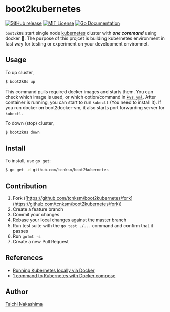 # boot2kubernetes

[![GitHub release](http://img.shields.io/github/release/tcnksm/boot2kubernetes.svg?style=flat-square)][release]
[![MIT License](http://img.shields.io/badge/license-MIT-blue.svg?style=flat-square)][license]
[![Go Documentation](http://img.shields.io/badge/go-documentation-blue.svg?style=flat-square)][godocs]

[release]: https://github.com/tcnksm/boot2kubernetes/releases
[license]: https://github.com/tcnksm/boot2kubernetes/blob/master/LICENSE
[godocs]: http://godoc.org/github.com/tcnksm/boot2kubernetes

`boot2k8s` start single node [kubernetes](https://github.com/googlecloudplatform/kubernetes) cluster with _**one command**_ using docker :whale:. The purpose of this projcet is building kubernetes environment in fast way for testing or experiment on your development enviromnet.

## Usage

To up cluster,

```bash
$ boot2k8s up
```

This command pulls required docker images and starts them. You can check which image is used, or which option/command in [`k8s.yml`](/config/k8s.yml). After container is running, you can start to run `kubectl` (You need to install it). If you run docker on boot2docker-vm, it also starts port forwarding server for `kubectl`. 

To down (stop) cluster,

```bash
$ boot2k8s down
```

## Install

To install, use `go get`:

```bash
$ go get -d github.com/tcnksm/boot2kubernetes
```

## Contribution

1. Fork ([https://github.com/tcnksm/boot2kubernetes/fork](https://github.com/tcnksm/boot2kubernetes/fork))
1. Create a feature branch
1. Commit your changes
1. Rebase your local changes against the master branch
1. Run test suite with the `go test ./...` command and confirm that it passes
1. Run `gofmt -s`
1. Create a new Pull Request

## References

- [Running Kubernetes locally via Docker](https://github.com/GoogleCloudPlatform/kubernetes/blob/release-1.0/docs/getting-started-guides/docker.md)
- [1 command to Kubernetes with Docker compose](http://sebgoa.blogspot.jp/2015/04/1-command-to-kubernetes-with-docker.html)

## Author

[Taichi Nakashima](https://github.com/tcnksm)

